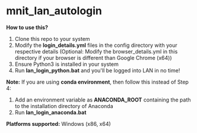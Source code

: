 # mnit_lan_autologin

**How to use this?**
1. Clone this repo to your system
2. Modify the **login_details.yml** files in the config directory with your respective details
   (Optional: Modify the browser_details.yml in this directory if your browser is different than Google Chrome (x64))
3. Ensure Python3 is installed in your system
4. Run **lan_login_python.bat** and you'll be logged into LAN in no time!

**Note:** If you are using **conda environment**, then follow this instead of Step 4:
1. Add an environment variable as **ANACONDA_ROOT** containing the path to the installation directory of Anaconda
2. Run **lan_login_anaconda.bat**

**Platforms supported:** Windows (x86, x64)